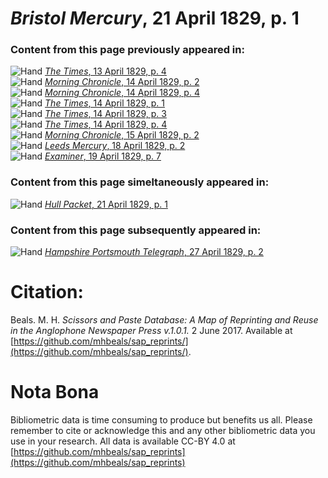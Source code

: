 # *Bristol Mercury*, 21 April 1829, p. 1  
  
### Content from this page previously appeared in:  
![Hand](http://scissorsandpaste.net/wp-content/uploads/2017/06/smallhandpointer.png) [*The Times*, 13 April 1829, p. 4](https://mhbeals.github.io/sap_html/The-Times/The-Times-13-April-1829-p-4)  
![Hand](http://scissorsandpaste.net/wp-content/uploads/2017/06/smallhandpointer.png) [*Morning Chronicle*, 14 April 1829, p. 2](https://mhbeals.github.io/sap_html/Morning-Chronicle/Morning-Chronicle-14-April-1829-p-2)  
![Hand](http://scissorsandpaste.net/wp-content/uploads/2017/06/smallhandpointer.png) [*Morning Chronicle*, 14 April 1829, p. 4](https://mhbeals.github.io/sap_html/Morning-Chronicle/Morning-Chronicle-14-April-1829-p-4)  
![Hand](http://scissorsandpaste.net/wp-content/uploads/2017/06/smallhandpointer.png) [*The Times*, 14 April 1829, p. 1](https://mhbeals.github.io/sap_html/The-Times/The-Times-14-April-1829-p-1)  
![Hand](http://scissorsandpaste.net/wp-content/uploads/2017/06/smallhandpointer.png) [*The Times*, 14 April 1829, p. 3](https://mhbeals.github.io/sap_html/The-Times/The-Times-14-April-1829-p-3)  
![Hand](http://scissorsandpaste.net/wp-content/uploads/2017/06/smallhandpointer.png) [*The Times*, 14 April 1829, p. 4](https://mhbeals.github.io/sap_html/The-Times/The-Times-14-April-1829-p-4)  
![Hand](http://scissorsandpaste.net/wp-content/uploads/2017/06/smallhandpointer.png) [*Morning Chronicle*, 15 April 1829, p. 2](https://mhbeals.github.io/sap_html/Morning-Chronicle/Morning-Chronicle-15-April-1829-p-2)  
![Hand](http://scissorsandpaste.net/wp-content/uploads/2017/06/smallhandpointer.png) [*Leeds Mercury*, 18 April 1829, p. 2](https://mhbeals.github.io/sap_html/Leeds-Mercury/Leeds-Mercury-18-April-1829-p-2)  
![Hand](http://scissorsandpaste.net/wp-content/uploads/2017/06/smallhandpointer.png) [*Examiner*, 19 April 1829, p. 7](https://mhbeals.github.io/sap_html/Examiner/Examiner-19-April-1829-p-7)  
  
### Content from this page simeltaneously appeared in:  
![Hand](http://scissorsandpaste.net/wp-content/uploads/2017/06/smallhandpointer.png) [*Hull Packet*, 21 April 1829, p. 1](https://mhbeals.github.io/sap_html/Hull-Packet/Hull-Packet-21-April-1829-p-1)  
  
### Content from this page subsequently appeared in:  
![Hand](http://scissorsandpaste.net/wp-content/uploads/2017/06/smallhandpointer.png) [*Hampshire Portsmouth Telegraph*, 27 April 1829, p. 2](https://mhbeals.github.io/sap_html/Hampshire-Portsmouth-Telegraph/Hampshire-Portsmouth-Telegraph-27-April-1829-p-2)  


# Citation: 

Beals. M. H. *Scissors and Paste Database: A Map of Reprinting and Reuse in the Anglophone Newspaper Press v.1.0.1.* 2 June 2017. Available at [https://github.com/mhbeals/sap_reprints/](https://github.com/mhbeals/sap_reprints/). 

# Nota Bona

Bibliometric data is time consuming to produce but benefits us all. Please remember to cite or acknowledge this and any other bibliometric data you use in your research. All data is available CC-BY 4.0 at [https://github.com/mhbeals/sap_reprints](https://github.com/mhbeals/sap_reprints)